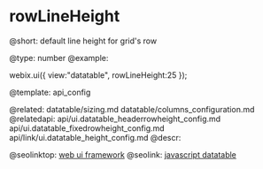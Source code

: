 rowLineHeight
=============


@short:
	default line height for grid's row

@type: number
@example:

webix.ui({
	view:"datatable",
    rowLineHeight:25
});

@template:	api_config

@related:
	datatable/sizing.md
    datatable/columns_configuration.md
@relatedapi:
	api/ui.datatable_headerrowheight_config.md
    api/ui.datatable_fixedrowheight_config.md
    api/link/ui.datatable_height_config.md
@descr:




@seolinktop: [web ui framework](https://webix.com)
@seolink: [javascript datatable](https://webix.com/widget/datatable/)